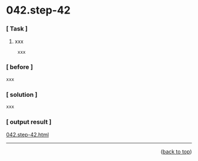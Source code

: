<a name="topage"></a>

# 042.step-42

### [ Task ]
  1. xxx

     ```
      xxx
     ```

### [ before ]

```sh
xxx
```

### [ solution ]

```sh
xxx
```

### [ output result ]

[042.step-42.html](https://koskasmail.github.io/fccdev/md/01_responsive-web-design/learn-html-by-building-a-cat-photo-app/web/042.step-42.html)

-----


<p align="right">(<a href="#topage">back to top</a>)</p>
<br/>
<br/>
